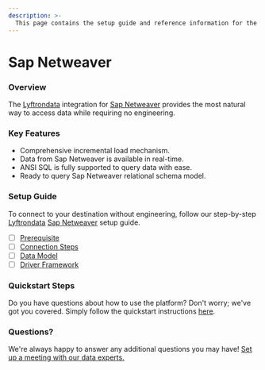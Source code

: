 ```yaml
---
description: >-
  This page contains the setup guide and reference information for the Sap Netweaver source connector.
---
```


# Sap Netweaver

### Overview

The [Lyftrondata](https://www.lyftrondata.com/) integration for [Sap Netweaver](None) provides the most natural way to access data while requiring no engineering.

### Key Features

* Comprehensive incremental load mechanism.
* Data from Sap Netweaver is available in real-time.&#x20;
* ANSI SQL is fully supported to query data with ease.
* Ready to query Sap Netweaver relational schema model.

### Setup Guide

To connect to your destination without engineering, follow our step-by-step [Lyftrondata](https://www.lyftrondata.com/)  [Sap Netweaver](None) setup guide.

* [ ] [Prerequisite](prerequisite.md)
* [ ] [Connection Steps](connection-steps.md)
* [ ] [Data Model](data-model/erd.md)
* [ ] [Driver Framework](driver-framework/)

### Quickstart Steps

Do you have questions about how to use the platform? Don't worry; we've got you covered. Simply follow the quickstart instructions [here](../README.md).

### Questions? <a href="#questions" id="questions"></a>

We're always happy to answer any additional questions you may have! [Set up a meeting with our data experts.](https://www.lyftrondata.com/book-a-meeting/)

